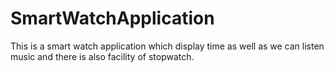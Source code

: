 # SmartWatchApplication

This is a smart watch application which display time as well as we can listen music and there is also facility of stopwatch.
